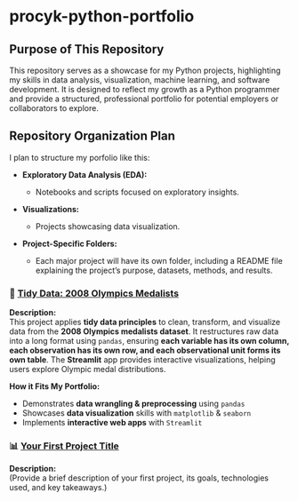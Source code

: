 # procyk-python-portfolio

## Purpose of This Repository
This repository serves as a showcase for my Python projects, highlighting my skills in data analysis, visualization, machine learning, and software development. It is designed to reflect my growth as a Python programmer and provide a structured, professional portfolio for potential employers or collaborators to explore.

## Repository Organization Plan
I plan to structure my porfolio like this:

- **Exploratory Data Analysis (EDA):**
  - Notebooks and scripts focused on exploratory insights.

- **Visualizations:**
  - Projects showcasing data visualization.

- **Project-Specific Folders:**
  - Each major project will have its own folder, including a README file explaining the project’s purpose, datasets, methods, and results.

### 🏅 [Tidy Data: 2008 Olympics Medalists](https://github.com/yourusername/TidyData-Project)  
**Description:**  
This project applies **tidy data principles** to clean, transform, and visualize data from the **2008 Olympics medalists dataset**. It restructures raw data into a long format using `pandas`, ensuring **each variable has its own column, each observation has its own row, and each observational unit forms its own table**. The **Streamlit** app provides interactive visualizations, helping users explore Olympic medal distributions.  

**How it Fits My Portfolio:**  
- Demonstrates **data wrangling & preprocessing** using `pandas`  
- Showcases **data visualization** skills with `matplotlib` & `seaborn`  
- Implements **interactive web apps** with `Streamlit`  

### 📊 [Your First Project Title](https://github.com/yourusername/First-Project)  
**Description:**  
(Provide a brief description of your first project, its goals, technologies used, and key takeaways.)  